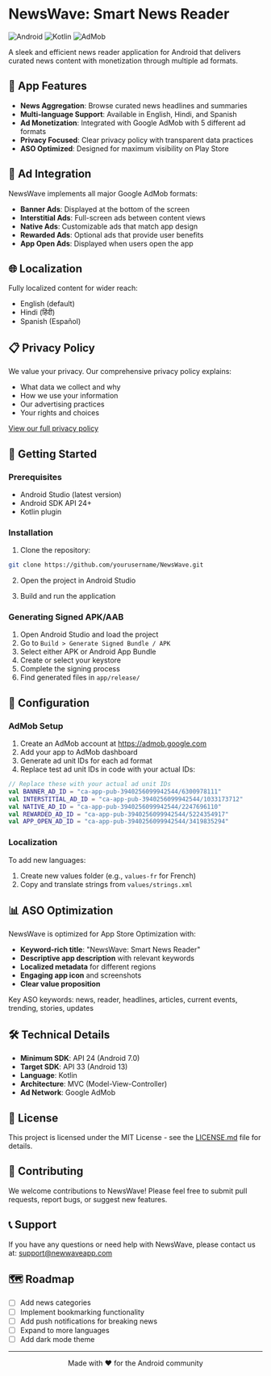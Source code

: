 # NewsWave: Smart News Reader

![Android](https://img.shields.io/badge/Android-3DDC84?style=for-the-badge&logo=android&logoColor=white)
![Kotlin](https://img.shields.io/badge/Kotlin-0095D5?&style=for-the-badge&logo=kotlin&logoColor=white)
![AdMob](https://img.shields.io/badge/Google_AdMob-EA4335?style=for-the-badge&logo=google-ads&logoColor=white)

A sleek and efficient news reader application for Android that delivers curated news content with monetization through multiple ad formats.

## 📱 App Features

- **News Aggregation**: Browse curated news headlines and summaries
- **Multi-language Support**: Available in English, Hindi, and Spanish
- **Ad Monetization**: Integrated with Google AdMob with 5 different ad formats
- **Privacy Focused**: Clear privacy policy with transparent data practices
- **ASO Optimized**: Designed for maximum visibility on Play Store

## 🎯 Ad Integration

NewsWave implements all major Google AdMob formats:

- **Banner Ads**: Displayed at the bottom of the screen
- **Interstitial Ads**: Full-screen ads between content views
- **Native Ads**: Customizable ads that match app design
- **Rewarded Ads**: Optional ads that provide user benefits
- **App Open Ads**: Displayed when users open the app

## 🌐 Localization

Fully localized content for wider reach:
- English (default)
- Hindi (हिंदी)
- Spanish (Español)

## 📋 Privacy Policy

We value your privacy. Our comprehensive privacy policy explains:
- What data we collect and why
- How we use your information
- Our advertising practices
- Your rights and choices

[View our full privacy policy](https://your-blog-url.blogspot.com/p/privacy-policy.html)

## 🚀 Getting Started

### Prerequisites

- Android Studio (latest version)
- Android SDK API 24+
- Kotlin plugin

### Installation

1. Clone the repository:
```bash
git clone https://github.com/yourusername/NewsWave.git
```

2. Open the project in Android Studio

3. Build and run the application

### Generating Signed APK/AAB

1. Open Android Studio and load the project
2. Go to `Build > Generate Signed Bundle / APK`
3. Select either APK or Android App Bundle
4. Create or select your keystore
5. Complete the signing process
6. Find generated files in `app/release/`

## 🔧 Configuration

### AdMob Setup

1. Create an AdMob account at https://admob.google.com
2. Add your app to AdMob dashboard
3. Generate ad unit IDs for each ad format
4. Replace test ad unit IDs in code with your actual IDs:

```kotlin
// Replace these with your actual ad unit IDs
val BANNER_AD_ID = "ca-app-pub-3940256099942544/6300978111"
val INTERSTITIAL_AD_ID = "ca-app-pub-3940256099942544/1033173712"
val NATIVE_AD_ID = "ca-app-pub-3940256099942544/2247696110"
val REWARDED_AD_ID = "ca-app-pub-3940256099942544/5224354917"
val APP_OPEN_AD_ID = "ca-app-pub-3940256099942544/3419835294"
```

### Localization

To add new languages:
1. Create new values folder (e.g., `values-fr` for French)
2. Copy and translate strings from `values/strings.xml`

## 📊 ASO Optimization

NewsWave is optimized for App Store Optimization with:

- **Keyword-rich title**: "NewsWave: Smart News Reader"
- **Descriptive app description** with relevant keywords
- **Localized metadata** for different regions
- **Engaging app icon** and screenshots
- **Clear value proposition**

Key ASO keywords: news, reader, headlines, articles, current events, trending, stories, updates

## 🛠️ Technical Details

- **Minimum SDK**: API 24 (Android 7.0)
- **Target SDK**: API 33 (Android 13)
- **Language**: Kotlin
- **Architecture**: MVC (Model-View-Controller)
- **Ad Network**: Google AdMob

## 📄 License

This project is licensed under the MIT License - see the [LICENSE.md](LICENSE.md) file for details.

## 🤝 Contributing

We welcome contributions to NewsWave! Please feel free to submit pull requests, report bugs, or suggest new features.

## 📞 Support

If you have any questions or need help with NewsWave, please contact us at: support@newwaveapp.com

## 🗺️ Roadmap

- [ ] Add news categories
- [ ] Implement bookmarking functionality
- [ ] Add push notifications for breaking news
- [ ] Expand to more languages
- [ ] Add dark mode theme

---

<div align="center">
Made with ❤️ for the Android community
</div>
